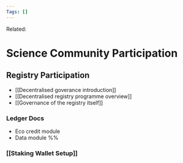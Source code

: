 ```yaml
---
Tags: []
---
```

Related: 
# Science Community Participation

## Registry Participation
- [[Decentralised goverance introduction]]
- [[Decentralised registry programme overview]]
- [[Governance of the registry itself]]


### Ledger Docs
- Eco credit module
- Data module
%%



### [[Staking Wallet Setup]]
